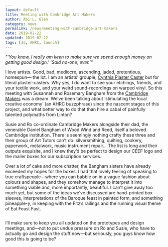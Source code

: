 ```yaml
---
layout: default
title: Meeting with Cambridge Art Makers
author: Abi L. Glen
category: news
permalink: /news/meeting-with-cambridge-art-makers
date: 2019-02-22
updated: 2019-02-22
tags: [3d, AHRC, launch]
---
```


<i>"‘You know, I really am keen to make sure we spend enough money on getting good design.’
‘Said no-one, ever.’"</i>

I love artists. Good, bad, mediocre, ascending, jaded, pretentious, homespun— the lot. I am an artists’ groupie, <a href="https://en.wikipedia.org/wiki/Cynthia_Plaster_Caster">Cynthia Plaster Caster</a> but for literal plaster-casters. Why yes, I do want to see your etchings, friends, and your textile work, and your weird sound-recordings on warped vinyl. So this meeting with Susannah and Rosemary Bangham from the <a href="https://www.cambridgemakers.org/">Cambridge Makers</a>  was a dream. We’ve been talking about ‘stimulating the local creative economy’ (an AHRC buzzphrase) since the nascent stages of this project, and what better way to do that than hire a cabal of painfully talented polymaths from Linton?

Susie and Ro co-ordinate Cambridge Makers alongside their dad, the venerable Daniel Bangham of Wood Wind and Reed, itself a beloved Cambridge institution. There is seemingly nothing crafty these three and their group of Art Tutors can’t do: silversmithing, quilting, cookery, paperwork, metalwork, music instrument repair... The list is long and their outputs exquisite, and I knew they’d be perfect to design our CEEF logo and the mailer boxes for our subscription services. 

Over a lot of cake and more chatter, the Bangham sisters have already exceeded my hopes for the boxes. I had that lovely feeling of speaking to true craftspeople—where you can babble on in a vague fashion about colours and shapes, and they somehow manage to interpret it into something viable and, more importantly, beautiful. I can’t give away too much yet, but some of the ideas we’ve discussed are hand-printed box sleeves, interpretations of the Baroque feast in painted form, and something pineapple-y, in keeping with the Fitz’s railings and the running visual theme of Eat Feast Fast.
<div class="embed-responsive embed-responsive-16by9 mb-3">
    <image class="embed-responsive-item" controls>
         <source src="ahrc-creative-economy-fellows/images/screenshots/Pineapple railing.jpg" type="image/jpeg"/>
    </image>
</div>

I’ll make sure to keep you all updated on the prototypes and design meetings, and—not to put undue pressure on Ro and Susie, who have to actually go and design the stuff now—but seriously, you guys know how good this is going to be?
